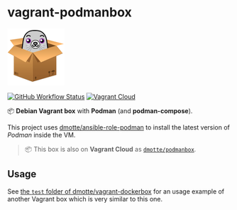 # vagrant-podmanbox

![icon](icon-128.png)

[![GitHub Workflow Status](https://img.shields.io/github/actions/workflow/status/dmotte/vagrant-podmanbox/release.yml?branch=main&logo=github&style=flat-square)](https://github.com/dmotte/vagrant-podmanbox/actions)
[![Vagrant Cloud](https://img.shields.io/badge/vagrant-dmotte/podmanbox-blue?logo=vagrant&style=flat-square)](https://app.vagrantup.com/dmotte/boxes/podmanbox)

:package: **Debian Vagrant box** with **Podman** (and **podman-compose**).

This project uses [dmotte/ansible-role-podman](https://github.com/dmotte/ansible-role-podman) to install the latest version of _Podman_ inside the VM.

> :package: This box is also on **Vagrant Cloud** as [`dmotte/podmanbox`](https://app.vagrantup.com/dmotte/boxes/podmanbox).

## Usage

See [the `test` folder of dmotte/vagrant-dockerbox](https://github.com/dmotte/vagrant-dockerbox/tree/main/test) for an usage example of another Vagrant box which is very similar to this one.
